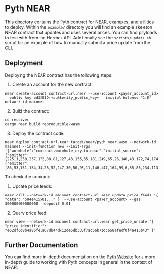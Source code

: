 # Pyth NEAR

This directory contains the Pyth contract for NEAR, examples, and utilities to deploy. Within the `example/`
directory you will find an example skeleton NEAR contract that updates and uses several prices. You can find
payloads to test with from the Hermes API. Additionally see the `scripts/update.sh` script for an example
of how to manually submit a price update from the CLI.

## Deployment

Deploying the NEAR contract has the following steps:

1. Create an account for the new contract:

```
near create-account contract-url.near --use-account <payer_account_id> --public-key ed25519:<authority_public_key> --initial-balance "2.5" --network-id mainnet
```

2. Build the contract:

```
cd receiver
cargo near build reproducible-wasm
```

3. Deploy the contract code:

```
near deploy contract-url.near target/near/pyth_near.wasm --network-id mainnet --init-function new --init-args '{"wormhole":"contract.wormhole_crypto.near","initial_source":{"emitter":[225,1,250,237,172,88,81,227,43,155,35,181,249,65,26,140,43,172,74,174,62,212,221,123,129,29,209,167,46,164,170,113],"chain":26},"gov_source":{"emitter":[86,53,151,154,34,28,52,147,30,50,98,11,146,147,164,99,6,85,85,234,113,254,151,205,98,55,173,232,117,177,46,158],"chain":1},"update_fee":"1","stale_threshold":60}'
```

To check the contract:

1. Update price feeds:

```
near call --network-id mainnet contract-url.near update_price_feeds '{ "data": "504e415501..." }' --use-account <payer_account> --gas 300000000000000 --deposit 0.01
```

2. Query price feed:

```
near view --network-id mainnet contract-url.near get_price_unsafe '{ "price_identifier": "e62df6c8b4a85fe1a67db44dc12de5db330f7ac66b72dc658afedf0f4a415b43" }'
```

## Further Documentation

You can find more in-depth documentation on the [Pyth Website][pyth website] for a more in-depth guide to
working with Pyth concepts in general in the context of NEAR.

[pyth website]: https://docs.pyth.network/documentation/pythnet-price-feeds/near
